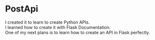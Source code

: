 # PostApi

I created it to learn to create Python APIs.<br>
I learned how to create it with Flask Documentation.<br>
One of my next plans is to learn how to create an API in Flask perfectly.
